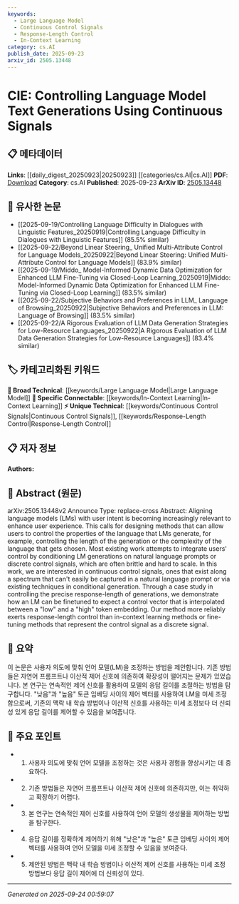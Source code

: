 ```yaml
---
keywords:
  - Large Language Model
  - Continuous Control Signals
  - Response-Length Control
  - In-Context Learning
category: cs.AI
publish_date: 2025-09-23
arxiv_id: 2505.13448
---
```


<!-- KEYWORD_LINKING_METADATA:
{
  "processed_timestamp": "2025-09-24T00:59:07.210101",
  "vocabulary_version": "1.0",
  "selected_keywords": [
    "Large Language Model",
    "Continuous Control Signals",
    "Response-Length Control",
    "In-Context Learning"
  ],
  "rejected_keywords": [],
  "similarity_scores": {
    "Large Language Model": 0.85,
    "Continuous Control Signals": 0.7,
    "Response-Length Control": 0.7,
    "In-Context Learning": 0.6
  },
  "extraction_method": "AI_prompt_based",
  "budget_applied": true,
  "candidates_json": {
    "candidates": [
      {
        "surface": "Language Model",
        "canonical": "Large Language Model",
        "aliases": [
          "LM",
          "Language Models"
        ],
        "category": "broad_technical",
        "rationale": "Central to the paper's focus on controlling text generation.",
        "novelty_score": 0.3,
        "connectivity_score": 0.9,
        "specificity_score": 0.6,
        "link_intent_score": 0.85
      },
      {
        "surface": "Continuous Control Signals",
        "canonical": "Continuous Control Signals",
        "aliases": [
          "Continuous Signals",
          "Control Signals"
        ],
        "category": "unique_technical",
        "rationale": "Introduces a novel method for controlling language model outputs.",
        "novelty_score": 0.7,
        "connectivity_score": 0.6,
        "specificity_score": 0.8,
        "link_intent_score": 0.7
      },
      {
        "surface": "Response-Length Control",
        "canonical": "Response-Length Control",
        "aliases": [
          "Length Control",
          "Generation Length Control"
        ],
        "category": "unique_technical",
        "rationale": "Specific technique explored in the paper for controlling text generation.",
        "novelty_score": 0.65,
        "connectivity_score": 0.65,
        "specificity_score": 0.75,
        "link_intent_score": 0.7
      },
      {
        "surface": "In-Context Learning",
        "canonical": "In-Context Learning",
        "aliases": [
          "Contextual Learning"
        ],
        "category": "specific_connectable",
        "rationale": "Compared against the proposed method, highlighting its limitations.",
        "novelty_score": 0.5,
        "connectivity_score": 0.7,
        "specificity_score": 0.7,
        "link_intent_score": 0.6
      }
    ],
    "ban_list_suggestions": [
      "user intent",
      "natural language prompts",
      "fine-tuning methods"
    ]
  },
  "decisions": [
    {
      "candidate_surface": "Language Model",
      "resolved_canonical": "Large Language Model",
      "decision": "linked",
      "scores": {
        "novelty": 0.3,
        "connectivity": 0.9,
        "specificity": 0.6,
        "link_intent": 0.85
      }
    },
    {
      "candidate_surface": "Continuous Control Signals",
      "resolved_canonical": "Continuous Control Signals",
      "decision": "linked",
      "scores": {
        "novelty": 0.7,
        "connectivity": 0.6,
        "specificity": 0.8,
        "link_intent": 0.7
      }
    },
    {
      "candidate_surface": "Response-Length Control",
      "resolved_canonical": "Response-Length Control",
      "decision": "linked",
      "scores": {
        "novelty": 0.65,
        "connectivity": 0.65,
        "specificity": 0.75,
        "link_intent": 0.7
      }
    },
    {
      "candidate_surface": "In-Context Learning",
      "resolved_canonical": "In-Context Learning",
      "decision": "linked",
      "scores": {
        "novelty": 0.5,
        "connectivity": 0.7,
        "specificity": 0.7,
        "link_intent": 0.6
      }
    }
  ]
}
-->

# CIE: Controlling Language Model Text Generations Using Continuous Signals

## 📋 메타데이터

**Links**: [[daily_digest_20250923|20250923]] [[categories/cs.AI|cs.AI]]
**PDF**: [Download](https://arxiv.org/pdf/2505.13448.pdf)
**Category**: cs.AI
**Published**: 2025-09-23
**ArXiv ID**: [2505.13448](https://arxiv.org/abs/2505.13448)

## 🔗 유사한 논문
- [[2025-09-19/Controlling Language Difficulty in Dialogues with Linguistic Features_20250919|Controlling Language Difficulty in Dialogues with Linguistic Features]] (85.5% similar)
- [[2025-09-22/Beyond Linear Steering_ Unified Multi-Attribute Control for Language Models_20250922|Beyond Linear Steering: Unified Multi-Attribute Control for Language Models]] (83.9% similar)
- [[2025-09-19/Middo_ Model-Informed Dynamic Data Optimization for Enhanced LLM Fine-Tuning via Closed-Loop Learning_20250919|Middo: Model-Informed Dynamic Data Optimization for Enhanced LLM Fine-Tuning via Closed-Loop Learning]] (83.5% similar)
- [[2025-09-22/Subjective Behaviors and Preferences in LLM_ Language of Browsing_20250922|Subjective Behaviors and Preferences in LLM: Language of Browsing]] (83.5% similar)
- [[2025-09-22/A Rigorous Evaluation of LLM Data Generation Strategies for Low-Resource Languages_20250922|A Rigorous Evaluation of LLM Data Generation Strategies for Low-Resource Languages]] (83.4% similar)

## 🏷️ 카테고리화된 키워드
**🧠 Broad Technical**: [[keywords/Large Language Model|Large Language Model]]
**🔗 Specific Connectable**: [[keywords/In-Context Learning|In-Context Learning]]
**⚡ Unique Technical**: [[keywords/Continuous Control Signals|Continuous Control Signals]], [[keywords/Response-Length Control|Response-Length Control]]

## 📋 저자 정보

**Authors:** 

## 📄 Abstract (원문)

arXiv:2505.13448v2 Announce Type: replace-cross 
Abstract: Aligning language models (LMs) with user intent is becoming increasingly relevant to enhance user experience. This calls for designing methods that can allow users to control the properties of the language that LMs generate, for example, controlling the length of the generation or the complexity of the language that gets chosen. Most existing work attempts to integrate users' control by conditioning LM generations on natural language prompts or discrete control signals, which are often brittle and hard to scale. In this work, we are interested in continuous control signals, ones that exist along a spectrum that can't easily be captured in a natural language prompt or via existing techniques in conditional generation. Through a case study in controlling the precise response-length of generations, we demonstrate how an LM can be finetuned to expect a control vector that is interpolated between a "low" and a "high" token embedding. Our method more reliably exerts response-length control than in-context learning methods or fine-tuning methods that represent the control signal as a discrete signal.

## 📝 요약

이 논문은 사용자 의도에 맞춰 언어 모델(LM)을 조정하는 방법을 제안합니다. 기존 방법들은 자연어 프롬프트나 이산적 제어 신호에 의존하여 확장성이 떨어지는 문제가 있었습니다. 본 연구는 연속적인 제어 신호를 활용하여 모델의 응답 길이를 조절하는 방법을 탐구합니다. "낮음"과 "높음" 토큰 임베딩 사이의 제어 벡터를 사용하여 LM을 미세 조정함으로써, 기존의 맥락 내 학습 방법이나 이산적 신호를 사용하는 미세 조정보다 더 신뢰성 있게 응답 길이를 제어할 수 있음을 보여줍니다.

## 🎯 주요 포인트

- 1. 사용자 의도에 맞춰 언어 모델을 조정하는 것은 사용자 경험을 향상시키는 데 중요하다.
- 2. 기존 방법들은 자연어 프롬프트나 이산적 제어 신호에 의존하지만, 이는 취약하고 확장하기 어렵다.
- 3. 본 연구는 연속적인 제어 신호를 사용하여 언어 모델의 생성물을 제어하는 방법을 탐구한다.
- 4. 응답 길이를 정확하게 제어하기 위해 "낮은"과 "높은" 토큰 임베딩 사이의 제어 벡터를 사용하여 언어 모델을 미세 조정할 수 있음을 보여준다.
- 5. 제안된 방법은 맥락 내 학습 방법이나 이산적 제어 신호를 사용하는 미세 조정 방법보다 응답 길이 제어에 더 신뢰성이 있다.


---

*Generated on 2025-09-24 00:59:07*